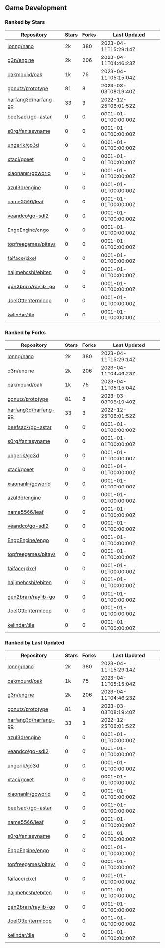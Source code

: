 ## Game Development

### Ranked by Stars

| Repository | Stars | Forks | Last Updated |
|------------|-------|-------|--------------|
| [lonng/nano](https://github.com/lonng/nano) | 2k | 380 | 2023-04-11T15:29:14Z |
| [g3n/engine](https://github.com/g3n/engine) | 2k | 206 | 2023-04-11T04:46:23Z |
| [oakmound/oak](https://github.com/oakmound/oak) | 1k | 75 | 2023-04-11T05:15:04Z |
| [gonutz/prototype](https://github.com/gonutz/prototype) | 81 | 8 | 2023-03-03T08:19:40Z |
| [harfang3d/harfang-go](https://github.com/harfang3d/harfang-go) | 33 | 3 | 2022-12-25T06:01:52Z |
| [beefsack/go-astar](https://github.com/beefsack/go-astar) | 0 | 0 | 0001-01-01T00:00:00Z |
| [s0rg/fantasyname](https://github.com/s0rg/fantasyname) | 0 | 0 | 0001-01-01T00:00:00Z |
| [ungerik/go3d](https://github.com/ungerik/go3d) | 0 | 0 | 0001-01-01T00:00:00Z |
| [xtaci/gonet](https://github.com/xtaci/gonet) | 0 | 0 | 0001-01-01T00:00:00Z |
| [xiaonanln/goworld](https://github.com/xiaonanln/goworld) | 0 | 0 | 0001-01-01T00:00:00Z |
| [azul3d/engine](https://github.com/azul3d/engine) | 0 | 0 | 0001-01-01T00:00:00Z |
| [name5566/leaf](https://github.com/name5566/leaf) | 0 | 0 | 0001-01-01T00:00:00Z |
| [veandco/go-sdl2](https://github.com/veandco/go-sdl2) | 0 | 0 | 0001-01-01T00:00:00Z |
| [EngoEngine/engo](https://github.com/EngoEngine/engo) | 0 | 0 | 0001-01-01T00:00:00Z |
| [topfreegames/pitaya](https://github.com/topfreegames/pitaya) | 0 | 0 | 0001-01-01T00:00:00Z |
| [faiface/pixel](https://github.com/faiface/pixel) | 0 | 0 | 0001-01-01T00:00:00Z |
| [hajimehoshi/ebiten](https://github.com/hajimehoshi/ebiten) | 0 | 0 | 0001-01-01T00:00:00Z |
| [gen2brain/raylib-go](https://github.com/gen2brain/raylib-go) | 0 | 0 | 0001-01-01T00:00:00Z |
| [JoelOtter/termloop](https://github.com/JoelOtter/termloop) | 0 | 0 | 0001-01-01T00:00:00Z |
| [kelindar/tile](https://github.com/kelindar/tile) | 0 | 0 | 0001-01-01T00:00:00Z |

### Ranked by Forks

| Repository | Stars | Forks | Last Updated |
|------------|-------|-------|--------------|
| [lonng/nano](https://github.com/lonng/nano) | 2k | 380 | 2023-04-11T15:29:14Z |
| [g3n/engine](https://github.com/g3n/engine) | 2k | 206 | 2023-04-11T04:46:23Z |
| [oakmound/oak](https://github.com/oakmound/oak) | 1k | 75 | 2023-04-11T05:15:04Z |
| [gonutz/prototype](https://github.com/gonutz/prototype) | 81 | 8 | 2023-03-03T08:19:40Z |
| [harfang3d/harfang-go](https://github.com/harfang3d/harfang-go) | 33 | 3 | 2022-12-25T06:01:52Z |
| [beefsack/go-astar](https://github.com/beefsack/go-astar) | 0 | 0 | 0001-01-01T00:00:00Z |
| [s0rg/fantasyname](https://github.com/s0rg/fantasyname) | 0 | 0 | 0001-01-01T00:00:00Z |
| [ungerik/go3d](https://github.com/ungerik/go3d) | 0 | 0 | 0001-01-01T00:00:00Z |
| [xtaci/gonet](https://github.com/xtaci/gonet) | 0 | 0 | 0001-01-01T00:00:00Z |
| [xiaonanln/goworld](https://github.com/xiaonanln/goworld) | 0 | 0 | 0001-01-01T00:00:00Z |
| [azul3d/engine](https://github.com/azul3d/engine) | 0 | 0 | 0001-01-01T00:00:00Z |
| [name5566/leaf](https://github.com/name5566/leaf) | 0 | 0 | 0001-01-01T00:00:00Z |
| [veandco/go-sdl2](https://github.com/veandco/go-sdl2) | 0 | 0 | 0001-01-01T00:00:00Z |
| [EngoEngine/engo](https://github.com/EngoEngine/engo) | 0 | 0 | 0001-01-01T00:00:00Z |
| [topfreegames/pitaya](https://github.com/topfreegames/pitaya) | 0 | 0 | 0001-01-01T00:00:00Z |
| [faiface/pixel](https://github.com/faiface/pixel) | 0 | 0 | 0001-01-01T00:00:00Z |
| [hajimehoshi/ebiten](https://github.com/hajimehoshi/ebiten) | 0 | 0 | 0001-01-01T00:00:00Z |
| [gen2brain/raylib-go](https://github.com/gen2brain/raylib-go) | 0 | 0 | 0001-01-01T00:00:00Z |
| [JoelOtter/termloop](https://github.com/JoelOtter/termloop) | 0 | 0 | 0001-01-01T00:00:00Z |
| [kelindar/tile](https://github.com/kelindar/tile) | 0 | 0 | 0001-01-01T00:00:00Z |

### Ranked by Last Updated

| Repository | Stars | Forks | Last Updated |
|------------|-------|-------|--------------|
| [lonng/nano](https://github.com/lonng/nano) | 2k | 380 | 2023-04-11T15:29:14Z |
| [oakmound/oak](https://github.com/oakmound/oak) | 1k | 75 | 2023-04-11T05:15:04Z |
| [g3n/engine](https://github.com/g3n/engine) | 2k | 206 | 2023-04-11T04:46:23Z |
| [gonutz/prototype](https://github.com/gonutz/prototype) | 81 | 8 | 2023-03-03T08:19:40Z |
| [harfang3d/harfang-go](https://github.com/harfang3d/harfang-go) | 33 | 3 | 2022-12-25T06:01:52Z |
| [azul3d/engine](https://github.com/azul3d/engine) | 0 | 0 | 0001-01-01T00:00:00Z |
| [veandco/go-sdl2](https://github.com/veandco/go-sdl2) | 0 | 0 | 0001-01-01T00:00:00Z |
| [ungerik/go3d](https://github.com/ungerik/go3d) | 0 | 0 | 0001-01-01T00:00:00Z |
| [xtaci/gonet](https://github.com/xtaci/gonet) | 0 | 0 | 0001-01-01T00:00:00Z |
| [xiaonanln/goworld](https://github.com/xiaonanln/goworld) | 0 | 0 | 0001-01-01T00:00:00Z |
| [beefsack/go-astar](https://github.com/beefsack/go-astar) | 0 | 0 | 0001-01-01T00:00:00Z |
| [name5566/leaf](https://github.com/name5566/leaf) | 0 | 0 | 0001-01-01T00:00:00Z |
| [s0rg/fantasyname](https://github.com/s0rg/fantasyname) | 0 | 0 | 0001-01-01T00:00:00Z |
| [EngoEngine/engo](https://github.com/EngoEngine/engo) | 0 | 0 | 0001-01-01T00:00:00Z |
| [topfreegames/pitaya](https://github.com/topfreegames/pitaya) | 0 | 0 | 0001-01-01T00:00:00Z |
| [faiface/pixel](https://github.com/faiface/pixel) | 0 | 0 | 0001-01-01T00:00:00Z |
| [hajimehoshi/ebiten](https://github.com/hajimehoshi/ebiten) | 0 | 0 | 0001-01-01T00:00:00Z |
| [gen2brain/raylib-go](https://github.com/gen2brain/raylib-go) | 0 | 0 | 0001-01-01T00:00:00Z |
| [JoelOtter/termloop](https://github.com/JoelOtter/termloop) | 0 | 0 | 0001-01-01T00:00:00Z |
| [kelindar/tile](https://github.com/kelindar/tile) | 0 | 0 | 0001-01-01T00:00:00Z |

